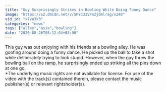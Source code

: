 ```yaml
---
title: "Guy Surprisingly Strikes in Bowling While Doing Funny Dance"
image: "https://s2.dmcdn.net/v/SPYC31VFmZjdmlrag/x240"
vid_id: "x7vo3k3"
categories: "news"
tags: ["alley","asia","bowling"]
date: "2020-08-26T08:12:04+03:00"
---
```

This guy was out enjoying with his friends at a bowling alley. He was goofing around doing a funny dance. He picked up the ball to take a shot while deliberately trying to look stupid. However, when the guy threw the bowling ball on the ramp, he surprisingly ended up striking all the pins down at one go.  <br>*The underlying music rights are not available for license. For use of the video with the track(s) contained therein, please contact the music publisher(s) or relevant rightsholder(s).
